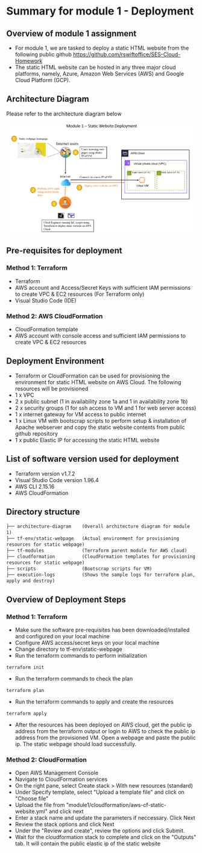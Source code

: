 # Summary for module 1 - Deployment

## Overview of module 1 assignment
- For module 1, we are tasked to deploy a static HTML website from the following public github
https://github.com/rswiftoffice/SES-Cloud-Homework
- The static HTML website can be hosted in any three major cloud platforms, namely, Azure, Amazon
Web Services (AWS) and Google Cloud Platform (GCP).

## Architecture Diagram
Please refer to the architecture diagram below

![Module 1 - Architecture Diagram](architecture-diagram/module1-diagram.png)


## Pre-requisites for deployment
### Method 1: Terraform
- Terraform
- AWS account and Access/Secret Keys with sufficient IAM permissions to create VPC & EC2 resources (For Terraform only)
- Visual Studio Code (IDE)
### Method 2: AWS CloudFormation
 - CloudFormation template
 - AWS account with console access and sufficient IAM permissions to create VPC & EC2 resources


## Deployment Environment
- Terraform or CloudFormation can be used for provisioning the environment for static HTML website on AWS Cloud. The following resources will be provisioned
- 1 x VPC
- 2 x public subnet (1 in availability zone 1a and 1 in availability zone 1b)
- 2 x security groups (1 for ssh access to VM and 1 for web server access)
- 1 x internet gateway for VM access to public internet
- 1 x Linux VM with bootscrap scripts to perform setup & installation of Apache webserver and copy the static website contents from public github repository
- 1 x public Elastic IP for accessing the static HTML website


## List of software version used for deployment
- Terraform version v1.7.2
- Visual Studio Code version 1.96.4
- AWS CLI 2.15.16
- AWS CloudFormation

## Directory structure 

```
├── architecture-diagram    (Overall architecture diagram for module 1)
├── tf-env/static-webpage   (Actual environment for provisioning resources for static webpage)
├── tf-modules              (Terraform parent module for AWS cloud)
├── cloudformation          (CloudFormation templates for provisioning resources for static webpage)
├── scripts                 (Bootscrap scripts for VM)
├── execution-logs          (Shows the sample logs for terraform plan, apply and destroy)
```


## Overview of Deployment Steps
### Method 1: Terraform
- Make sure the software pre-requisites has been downloaded/installed and configured on your local machine
- Configure AWS access/secret keys on your local machine
- Change directory to tf-env\static-webpage
- Run the terraform commands to perform initialization
```
terraform init
```
- Run the terraform commands to check the plan
```
terraform plan
```
- Run the terraform commands to apply and create the resources
```
terraform apply
```
- After the resources has been deployed on AWS cloud, get the public ip address from the terraform output or login to AWS to check the public ip address from the provisioned VM. Open a webpage and paste the public ip. The static webpage should load successfully.

### Method 2: CloudFormation
- Open AWS Management Console
- Navigate to CloudFormation services
- On the right pane, select Create stack > With new resources (standard)
- Under Specify template, select "Upload a template file" and click on "Choose file"
- Upload the file from "module1/cloudformation/aws-cf-static-website.yml" and click next
- Enter a stack name and update the parameters if neccessary. Click Next
- Review the stack options and click Next
- Under the "Review and create", review the options and click Submit.
- Wait for the cloudformation stack to complete and click on the "Outputs" tab. It will contain the public elastic ip of the static website